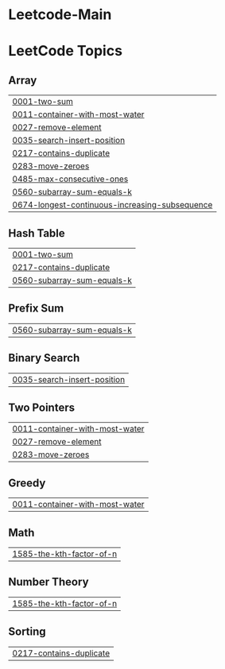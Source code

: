 # Leetcode-Main
<!---LeetCode Topics Start-->
# LeetCode Topics
## Array
|  |
| ------- |
| [0001-two-sum](https://github.com/Yash12patre/Leetcode-Main/tree/master/0001-two-sum) |
| [0011-container-with-most-water](https://github.com/Yash12patre/Leetcode-Main/tree/master/0011-container-with-most-water) |
| [0027-remove-element](https://github.com/Yash12patre/Leetcode-Main/tree/master/0027-remove-element) |
| [0035-search-insert-position](https://github.com/Yash12patre/Leetcode-Main/tree/master/0035-search-insert-position) |
| [0217-contains-duplicate](https://github.com/Yash12patre/Leetcode-Main/tree/master/0217-contains-duplicate) |
| [0283-move-zeroes](https://github.com/Yash12patre/Leetcode-Main/tree/master/0283-move-zeroes) |
| [0485-max-consecutive-ones](https://github.com/Yash12patre/Leetcode-Main/tree/master/0485-max-consecutive-ones) |
| [0560-subarray-sum-equals-k](https://github.com/Yash12patre/Leetcode-Main/tree/master/0560-subarray-sum-equals-k) |
| [0674-longest-continuous-increasing-subsequence](https://github.com/Yash12patre/Leetcode-Main/tree/master/0674-longest-continuous-increasing-subsequence) |
## Hash Table
|  |
| ------- |
| [0001-two-sum](https://github.com/Yash12patre/Leetcode-Main/tree/master/0001-two-sum) |
| [0217-contains-duplicate](https://github.com/Yash12patre/Leetcode-Main/tree/master/0217-contains-duplicate) |
| [0560-subarray-sum-equals-k](https://github.com/Yash12patre/Leetcode-Main/tree/master/0560-subarray-sum-equals-k) |
## Prefix Sum
|  |
| ------- |
| [0560-subarray-sum-equals-k](https://github.com/Yash12patre/Leetcode-Main/tree/master/0560-subarray-sum-equals-k) |
## Binary Search
|  |
| ------- |
| [0035-search-insert-position](https://github.com/Yash12patre/Leetcode-Main/tree/master/0035-search-insert-position) |
## Two Pointers
|  |
| ------- |
| [0011-container-with-most-water](https://github.com/Yash12patre/Leetcode-Main/tree/master/0011-container-with-most-water) |
| [0027-remove-element](https://github.com/Yash12patre/Leetcode-Main/tree/master/0027-remove-element) |
| [0283-move-zeroes](https://github.com/Yash12patre/Leetcode-Main/tree/master/0283-move-zeroes) |
## Greedy
|  |
| ------- |
| [0011-container-with-most-water](https://github.com/Yash12patre/Leetcode-Main/tree/master/0011-container-with-most-water) |
## Math
|  |
| ------- |
| [1585-the-kth-factor-of-n](https://github.com/Yash12patre/Leetcode-Main/tree/master/1585-the-kth-factor-of-n) |
## Number Theory
|  |
| ------- |
| [1585-the-kth-factor-of-n](https://github.com/Yash12patre/Leetcode-Main/tree/master/1585-the-kth-factor-of-n) |
## Sorting
|  |
| ------- |
| [0217-contains-duplicate](https://github.com/Yash12patre/Leetcode-Main/tree/master/0217-contains-duplicate) |
<!---LeetCode Topics End-->
